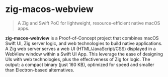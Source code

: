# zig-macos-webview

> A Zig and Swift PoC for lightweight, resource-efficient native macOS apps.

**zig-macos-webview** is a Proof-of-Concept project that combines macOS Swift UI, Zig server logic,
and web technologies to build native applications. A Zig web server serves a web UI
(HTML/JavaScript/CSS) displayed in a WebView window within a Swift UI App. This leverage the ease of
designing UIs with web technologies, plus the effectiveness of Zig for logic. The output: a compact
binary (just 160 KB), optimized for speed and smaller than Electron-based alternatives.
